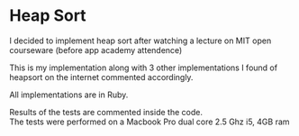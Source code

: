 Heap Sort
=========

I decided to implement heap sort after watching a lecture on MIT open courseware (before app academy attendence)  

This is my implementation along with 3 other implementations I found of heapsort on the internet commented accordingly.

All implementations are in Ruby.

Results of the tests are commented inside the code.  
The tests were performed on a Macbook Pro dual core 2.5 Ghz i5, 4GB ram


